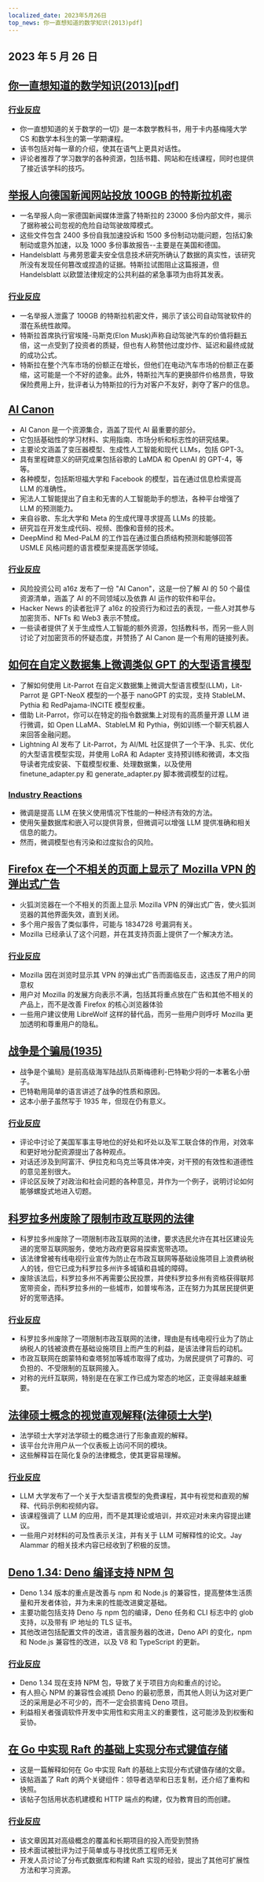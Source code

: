 ```yaml
---
localized_date: 2023年5月26日
top_news: 你一直想知道的数学知识(2013)pdf]
---
```


## 2023 年 5 月 26 日

## [你一直想知道的数学知识(2013)[pdf]](https://www.math.cmu.edu/~jmackey/151_128/bws_book.pdf)

### [行业反应](http://news.ycombinator.com/item?id=36069847)

- 你一直想知道的关于数学的一切》是一本数学教科书，用于卡内基梅隆大学 CS 和数学本科生的第一学期课程。
- 该书包括对每一章的介绍，使其在语气上更具对话性。
- 评论者推荐了学习数学的各种资源，包括书籍、网站和在线课程，同时也提供了接近该学科的技巧。

## [举报人向德国新闻网站投放 100GB 的特斯拉机密](https://jalopnik.com/whistleblower-drops-100-gigabytes-of-tesla-secrets-to-g-1850476542)

- 一名举报人向一家德国新闻媒体泄露了特斯拉的 23000 多份内部文件，揭示了据称被公司忽视的危险自动驾驶故障模式。
- 这些文件包含 2400 多份自我加速投诉和 1500 多份制动功能问题，包括幻象制动或意外加速，以及 1000 多份事故报告--主要是在美国和德国。
- Handelsblatt 与弗劳恩霍夫安全信息技术研究所确认了数据的真实性，该研究所没有发现任何篡改或捏造的证据。特斯拉试图阻止这篇报道，但 Handelsblatt 以欧盟法律规定的公共利益的紧急事项为由将其发表。

### [行业反应](http://news.ycombinator.com/item?id=36075886)

- 一名举报人泄露了 100GB 的特斯拉机密文件，揭示了该公司自动驾驶软件的潜在系统性故障。
- 特斯拉首席执行官埃隆-马斯克(Elon Musk)声称自动驾驶汽车的价值将翻五倍，这一点受到了投资者的质疑，但也有人称赞他过度炒作、延迟和最终成就的成功公式。
- 特斯拉在整个汽车市场的份额正在增长，但他们在电动汽车市场的份额正在萎缩，这可能是一个不好的迹象。此外，特斯拉汽车的更换部件价格昂贵，导致保险费用上升，批评者认为特斯拉的行为对客户不友好，剥夺了客户的信息。

## [AI Canon](https://a16z.com/2023/05/25/ai-canon/)

- AI Canon 是一个资源集合，涵盖了现代 AI 最重要的部分。
- 它包括基础性的学习材料、实用指南、市场分析和标志性的研究结果。
- 主要论文涵盖了变压器模型、生成性人工智能和现代 LLMs，包括 GPT-3。
- 具有里程碑意义的研究成果包括谷歌的 LaMDA 和 OpenAI 的 GPT-4，等等。
- 各种模型，包括斯坦福大学和 Facebook 的模型，旨在通过信息检索提高 LLM 的准确性。
- 宪法人工智能提出了自主和无害的人工智能助手的想法，各种平台增强了 LLM 的预测能力。
- 来自谷歌、东北大学和 Meta 的生成代理寻求提高 LLMs 的技能。
- 研究旨在开发生成代码、视频、图像和音频的技术。
- DeepMind 和 Med-PaLM 的工作旨在通过蛋白质结构预测和能够回答 USMLE 风格问题的语言模型来提高医学领域。

### [行业反应](http://news.ycombinator.com/item?id=36072268)

- 风险投资公司 a16z 发布了一份 "AI Canon"，这是一份了解 AI 的 50 个最佳资源清单，涵盖了 AI 的不同领域以及依靠 AI 运作的软件和平台。
- Hacker News 的读者批评了 a16z 的投资行为和过去的表现，一些人对其参与加密货币、NFTs 和 Web3 表示不赞成。
- 一些读者提供了关于生成性人工智能的额外资源，包括教科书，而另一些人则讨论了对加密货币的怀疑态度，并赞扬了 AI Canon 是一个有用的链接列表。

## [如何在自定义数据集上微调类似 GPT 的大型语言模型](https://lightning.ai/pages/blog/how-to-finetune-gpt-like-large-language-models-on-a-custom-dataset/)

- 了解如何使用 Lit-Parrot 在自定义数据集上微调大型语言模型(LLM)，Lit-Parrot 是 GPT-NeoX 模型的一个基于 nanoGPT 的实现，支持 StableLM、Pythia 和 RedPajama-INCITE 模型权重。
- 借助 Lit-Parrot，你可以在特定的指令数据集上对现有的高质量开源 LLM 进行微调，如 Open LLaMA、StableLM 和 Pythia，例如训练一个聊天机器人来回答金融问题。
- Lightning AI 发布了 Lit-Parrot，为 AI/ML 社区提供了一个干净、扎实、优化的大型语言模型实现，并使用 LoRA 和 Adapter 支持预训练和微调，本文指导读者完成安装、下载模型权重、处理数据集，以及使用 finetune_adapter.py 和 generate_adapter.py 脚本微调模型的过程。

### [Industry Reactions](http://news.ycombinator.com/item?id=36068850)

- 微调是提高 LLM 在狭义使用情况下性能的一种经济有效的方法。
- 使用矢量数据库和嵌入可以提供背景，但微调可以增强 LLM 提供准确和相关信息的能力。
- 然而，微调模型也有污染和过度拟合的风险。

## [Firefox 在一个不相关的页面上显示了 Mozilla VPN 的弹出式广告](https://bugzilla.mozilla.org/show_bug.cgi?id=1835158)

- 火狐浏览器在一个不相关的页面上显示 Mozilla VPN 的弹出式广告，使火狐浏览器的其他界面失效，直到关闭。
- 多个用户报告了类似事件，可能与 1834728 号漏洞有关。
- Mozilla 已经承认了这个问题，并在其支持页面上提供了一个解决方法。

### [行业反应](http://news.ycombinator.com/item?id=36077360)

- Mozilla 因在浏览时显示其 VPN 的弹出式广告而面临反击，这违反了用户的同意权
- 用户对 Mozilla 的发展方向表示不满，包括其将重点放在广告和其他不相关的产品上，而不是改善 Firefox 的核心浏览器体验
- 一些用户建议使用 LibreWolf 这样的替代品，而另一些用户则呼吁 Mozilla 更加透明和尊重用户的隐私。

## [战争是个骗局(1935)](https://archive.org/details/WarIsARacket)

- 战争是个骗局》是前高级海军陆战队员斯梅德利-巴特勒少将的一本著名小册子。
- 巴特勒用简单的语言讲述了战争的性质和原因。
- 这本小册子虽然写于 1935 年，但现在仍有意义。

### [行业反应](http://news.ycombinator.com/item?id=36074845)

- 评论中讨论了美国军事主导地位的好处和坏处以及军工联合体的作用，对效率和更好地分配资源提出了各种观点。
- 对话还涉及到阿富汗、伊拉克和乌克兰等具体冲突，对干预的有效性和道德性的意见差别很大。
- 评论区反映了对政治和社会问题的各种意见，并作为一个例子，说明讨论如何能够螺旋式地进入切题。

## [科罗拉多州废除了限制市政互联网的法律](https://coloradosun.com/2023/05/24/municipal-internet-sb-152-repealed-colorado/)

- 科罗拉多州废除了一项限制市政互联网的法律，要求选民允许在其社区建设先进的宽带互联网服务，使地方政府更容易探索宽带选项。
- 该法律曾被有线电视行业宣传为防止在市政互联网等基础设施项目上浪费纳税人的钱，但它已成为科罗拉多州许多城镇和县城的障碍。
- 废除该法后，科罗拉多州不再需要公民投票，并使科罗拉多州有资格获得联邦宽带资金，而科罗拉多州的一些城市，如普埃布洛，正在努力为其居民提供更好的宽带选择。

### [行业反应](http://news.ycombinator.com/item?id=36075801)

- 科罗拉多州废除了一项限制市政互联网的法律，理由是有线电视行业为了防止纳税人的钱被浪费在基础设施项目上而产生的利益，是该法律背后的动机。
- 市政互联网在朗蒙特和查塔努加等城市取得了成功，为居民提供了可靠的、可负担的、不受限制的互联网接入。
- 对称的光纤互联网，特别是在在家工作已成为常态的地区，正变得越来越重要。

## [法律硕士概念的视觉直观解释(法律硕士大学)](https://llm.university)

- 法学硕士大学对法学硕士的概念进行了形象直观的解释。
- 该平台允许用户从一个仪表板上访问不同的模块。
- 这些解释旨在简化复杂的法律概念，使其更容易理解。

### [行业反应](http://news.ycombinator.com/item?id=36070090)

- LLM 大学发布了一个关于大型语言模型的免费课程，其中有视觉和直观的解释、代码示例和视频内容。
- 该课程强调了 LLM 的应用，而不是其理论或培训，并欢迎对未来内容提出建议。
- 一些用户对材料的可及性表示关注，并有关于 LLM 可解释性的论文。Jay Alammar 的相关技术内容已经收到了积极的反馈。

## [Deno 1.34: Deno 编译支持 NPM 包](https://deno.com/blog/v1.34)

- Deno 1.34 版本的重点是改善与 npm 和 Node.js 的兼容性，提高整体生活质量和开发者体验，并为未来的性能改进奠定基础。
- 主要功能包括支持 Deno 与 npm 包的编译，Deno 任务和 CLI 标志中的 glob 支持，以及带有 IP 地址的 TLS 证书。
- 其他改进包括配置文件的改进，语言服务器的改进，Deno API 的变化，npm 和 Node.js 兼容性的改进，以及 V8 和 TypeScript 的更新。

### [行业反应](http://news.ycombinator.com/item?id=36068896)

- Deno 1.34 现在支持 NPM 包，导致了关于项目方向和重点的讨论。
- 有人担心 NPM 的兼容性会减损 Deno 的最初愿景，而其他人则认为这对更广泛的采用是必不可少的，而不一定会损害纯 Deno 项目。
- 利益相关者强调软件开发中实用性和实用主义的重要性，这可能涉及到权衡和妥协。

## [在 Go 中实现 Raft 的基础上实现分布式键值存储](https://notes.eatonphil.com/2023-05-25-raft.html)

- 这是一篇解释如何在 Go 中实现 Raft 的基础上实现分布式键值存储的文章。
- 该帖涵盖了 Raft 的两个关键组件：领导者选举和日志复制，还介绍了重构和快照。
- 该帖子包括用状态机建模和 HTTP 端点的构建，仅为教育目的而创建。

### [行业反应](http://news.ycombinator.com/item?id=36070426)

- 该文章因其对高级概念的覆盖和长期项目的投入而受到赞扬
- 技术面试被批评为过于简单或与寻找优质工程师无关
- 开发人员讨论了分布式数据库和构建 Raft 实现的经验，提出了其他可扩展性方法和学习资源。
